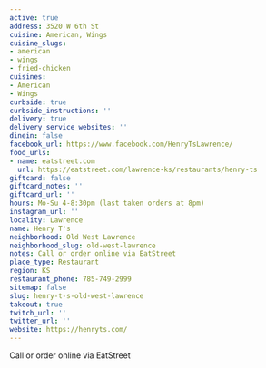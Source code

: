 ```yaml
---
active: true
address: 3520 W 6th St
cuisine: American, Wings
cuisine_slugs:
- american
- wings
- fried-chicken
cuisines:
- American
- Wings
curbside: true
curbside_instructions: ''
delivery: true
delivery_service_websites: ''
dinein: false
facebook_url: https://www.facebook.com/HenryTsLawrence/
food_urls:
- name: eatstreet.com
  url: https://eatstreet.com/lawrence-ks/restaurants/henry-ts
giftcard: false
giftcard_notes: ''
giftcard_url: ''
hours: Mo-Su 4-8:30pm (last taken orders at 8pm)
instagram_url: ''
locality: Lawrence
name: Henry T's
neighborhood: Old West Lawrence
neighborhood_slug: old-west-lawrence
notes: Call or order online via EatStreet
place_type: Restaurant
region: KS
restaurant_phone: 785-749-2999
sitemap: false
slug: henry-t-s-old-west-lawrence
takeout: true
twitch_url: ''
twitter_url: ''
website: https://henryts.com/
---
```


Call or order online via EatStreet